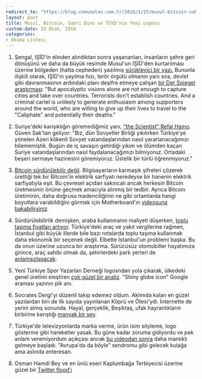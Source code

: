 ```yaml
---
redirect_to: "https://blog.cemunalan.com.tr/2016/1/25/musul-bitcoin-sabri-dino-ve-tsydnin-yeni-logosu"
layout: post
title: Musul, Bitcoin, Sabri Dino ve TSYD'nin Yeni Logosu
custom-date: 25 Ocak, 2016
categories: 
- Okuma Listesi
---
```

1) Şengal, IŞİD'in elinden alındıktan sonra yaşananları, insanların şehre geri dönüşünü ve daha da büyük resimde Musul'un IŞİD'den kurtarılması üzerine bölgeden (hatta cepheden) yazılmış [sürükleyici bir yazı.](http://www.newyorker.com/magazine/2016/01/18/the-front-lines) Bununla ilişkili olarak, IŞİD'ın yayılma hızı, terör örgütü olmanın yanı sıra, devlet gibi davranmasının ardındaki planı deşifre etmeye çalışan [bir Der Spiegel araştırması](http://www.spiegel.de/international/world/islamic-state-files-show-structure-of-islamist-terror-group-a-1029274.html): "But apocalyptic visions alone are not enough to capture cities and take over countries. Terrorists don't establish countries. And a criminal cartel is unlikely to generate enthusiasm among supporters around the world, who are willing to give up their lives to travel to the "Caliphate" and potentially their deaths."  

2) Suriye'deki karışıklığın göremediğimiz yanı, ["the Scientist" Refai Hamo](http://www.tepav.org.tr/tr/blog/s/3957). Güven Sak'tan geliyor: "Biz, dün Sovyetler Birliği yıkılırken Türkiye’ye yönelen Azeri kökenli Sovyet vatandaşlarından nasıl yararlanacağımızı bilememiştik. Bugün de iç savaşın getirdiği yıkım ve ölümden kaçan Suriye vatandaşlarından nasıl faydalanacağımızı bilmiyoruz. Ortadaki beşeri sermaye hazinesini göremiyoruz. Üstelik bir türlü öğrenmiyoruz."  

3) [Bitcoin sürdürülebilir değil](http://motherboard.vice.com/read/bitcoin-is-unsustainable). Bilgisayarların karmaşık şifreleri çözerek ürettiği tek bir Bitcoin'in elektrik sarfiyatı neredeyse bir hanenin elektrik sarfiyatıyla eşit. Bu çevresel açıdan sakıncalı ancak herkesin Bitcoin üretmesinin önüne geçmek amacıyla alınmış bir tedbir. Ayrıca Bitcoin üretiminin, daha doğrusu madenciliğinin ne gibi ortamlarda hangi boyutlara varabildiğini görmek için Motherboard'ın [videosuna bakabilirsiniz](http://motherboard.vice.com/read/chinas-biggest-secret-bitcoin-mine).  

4) Sürdürülebilirlik demişken, araba kullanmanın maliyeti düşerken, [toplu taşıma fiyatları artıyor](http://www.treehugger.com/cars/why-we-drive-cars-keep-getting-cheaper-drive-while-transit-keeps-going-price.html). Türkiye'deki araç ve yakıt vergilerine rağmen, İstanbul gibi büyük illerde bile bazı rotalarda toplu taşıma kullanmak daha ekonomik bir seçenek değil. Elbette İstanbul'un problemi başka. Bu da onun üzerine uzunca bir araştırma. Sürücüsüz otomobiller hayatımıza girince, araç sahibi olmak da, şehirlerdeki park yerleri de [anlamsızlaşacak](http://www.motherjones.com/environment/2016/01/future-parking-self-driving-cars).  

5) Yeni Türkiye Spor Yazarları Derneği logosndan yola çıkarak, ülkedeki genel üretimi eleştiren [çok güzel bir analiz](http://www.hasanyalcin.com/ozgun-is-uretme-sorunsali-ve-yeni-tsyd-logosu/). "Shiny globe icon" Google araması yazının pik anı.  

6) Socrates Dergi'yi düzenli takip edemez oldum. Aklımda kalan en güzel yazılardan biri de ilk sayıda yayınlanan Köprü ve Ötesi'ydi. İnternette de yerini almış sonunda. Hayal, gerçeklik, Beşiktaş, ufak hayranlıkların birbirine karıştığı [manyak bir şey](http://www.socratesdergi.com/2016/01/14/kopru-ve-otesi/).  

7) Türkiye'de televizyonlarda marka verme, ürün isim söyleme, logo gösterme gibi hareketler yasak. Bu güne kadar zoruma gidiyordu ve pek anlam veremiyordum açıkçası ancak [bu videodan sonra](https://www.youtube.com/watch?v=4SyetdjWMuw) daha mantıklı gelmeye başladı. "Avrupa'da da böyle" sendromu gibi gelecek kulağa ama aslında enteresan.  

8) Osman Hamdi Bey ve en ünlü eseri Kaplumbağa Terbiyecisi üzerine güzel bir [Twitter flood'ı](https://twitter.com/delininsopasi/status/556156458069655552?s=09)